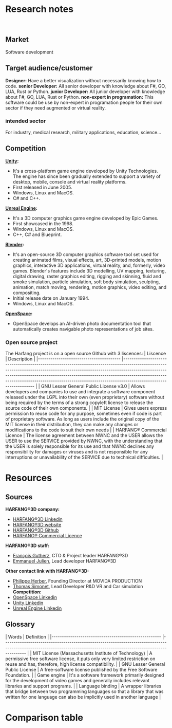 <!-- this is an example, use your needs and goals to start your research process -->
​
# Research notes
​
## Market
​Software development
​
## Target audience/customer
**Designer:** Have a better visualization without necessarily knowing how to code.
**senior Developer:** All senior developer with knowledge about F#, GO, LUA, Rust or Python.
**junior Developer:** All junior developer with knowledge about F#, GO, LUA, Rust or Python.
**non-expert in programation:** This software could be use by non-expert in programation people for their own sector if they need augmented or virtual reality.

### intended sector
​For industry, medical research, military applications, education, science...

## Competition
**[Unity](https://unity.com/):**
- It's a cross-platform game engine developed by Unity Technologies. The engine has since been gradually extended to support a variety of desktop, mobile, console and virtual reality platforms.
- First released in June 2005.
- Windows, Linux and MacOS.
- C# and C++.

**[Unreal Engine](https://www.unrealengine.com/en-US/):**
- It's a 3D computer graphics game engine developed by Epic Games. 
- First showcased in the 1998.
- Windows, Linux and MacOS.
- C++, C# and Blueprint.

**[Blender](https://www.blender.org/):**
- It's an open-source 3D computer graphics software tool set used for creating animated films, visual effects, art, 3D-printed models, motion graphics, interactive 3D applications, virtual reality, and, formerly, video games. Blender's features include 3D modelling, UV mapping, texturing, digital drawing, raster graphics editing, rigging and skinning, fluid and smoke simulation, particle simulation, soft body simulation, sculpting, animation, match moving, rendering, motion graphics, video editing, and compositing.
- Initial release date on January 1994.
- Windows, Linux and MacOS.

**[OpenSpace](https://www.openspace.ai/):**
- OpenSpace develops an AI-driven photo documentation tool that automatically creates navigable photo representations of job sites.
​
### Open source project
The Harfang project is on a open source Github with 3 liscences:
| Liscence                               	| Description                                                                                                                                                                                                                                                                                                                                               	|
|----------------------------------------	|-----------------------------------------------------------------------------------------------------------------------------------------------------------------------------------------------------------------------------------------------------------------------------------------------------------------------------------------------------------	|
| GNU Lesser General Public License v3.0 	| Allows developers and companies to use and integrate a software component released under the LGPL into their own (even proprietary) software without being required by the terms of a strong copyleft license to release the source code of their own components.                                                                                         	|
| MIT License                            	| Gives users express permission to reuse code for any purpose, sometimes even if code is part of proprietary software. As long as users include the original copy of the MIT license in their distribution, they can make any changes or modifications to the code to suit their own needs                                                                 	|
| HARFANG® Commercial Licence            	| The license agreement between NWNC and the USER allows the USER to use the SERVICE provided by NWNC, with the understanding that the USER is solely responsible for its use and that NWNC declines any responsibility for damages or viruses and is not responsible for any interruptions or unavailability of the SERVICE due to technical difficulties. 	|

# Resources
## Sources
<!-- think also of sources to follow (people and keywords on Linkedin for example, a specialized blog or news outlet) -->
​**​HARFANG®3D company:**
- [​HARFANG®3D Linkedin](https://www.linkedin.com/company/harfang3d/)
- [​HARFANG®3D website](https://www.harfang3d.com/en_US/)
- [​HARFANG®3D Github](https://github.com/harfang3d)
- [​HARFANG® Commercial Licence](https://github.com/harfang3d/harfang3d/blob/main/LICENSE-HARFANG-COMMERCIAL)

**​HARFANG®3D staff:**
- [François Gutherz](https://www.linkedin.com/in/astrofra/), CTO & Project leader HARFANG®3D
- [Emmanuel Julien](https://www.linkedin.com/in/ejulien/), Lead developer HARFANG®3D

**Other contact link with ​HARFANG®3D:**
- [Philippe Herber](https://www.linkedin.com/in/philippe-herber-9787929/), Founding Director at MOVIDA PRODUCTION
- [Thomas Simonet](https://www.linkedin.com/in/thomas-simonnet-39968480/), Lead Developer R&D VR and Car simulation
​
**Competition:**
- [OpenSpace Linkedin](https://www.linkedin.com/company/openspace.ai/)
- [Unity Linkedin](https://www.linkedin.com/company/unity/)
- [Unreal Engine Linkedin](https://www.linkedin.com/showcase/unreal-engine-for-design-visualization/)

## Glossary
<!-- write down all the words specific to the product's field, or any technical field you're working in, with a short definition -->
​| Words                                               	| Definition                                                                                                                                                            	|
|-----------------------------------------------------	|-----------------------------------------------------------------------------------------------------------------------------------------------------------------------	|
| MIT License (Massachusetts Institute of Technology) 	| A permissive free software license, it puts only very limited restriction on reuse and has, therefore, high license compatibility.                                    	|
| GNU Lesser General Public License                   	| A free-software license published by the Free Software Foundation.                                                                                                    	|
| Game engine                                         	| It's a software framework primarily designed for the development of video games and generally includes relevant libraries and support programs.                       	|
| Language binding                                    	| A wrapper libraries that bridge between two programming languages so that a library that was written for one language can also be implicitly used in another language 	|
​
# Comparison table
​
​
